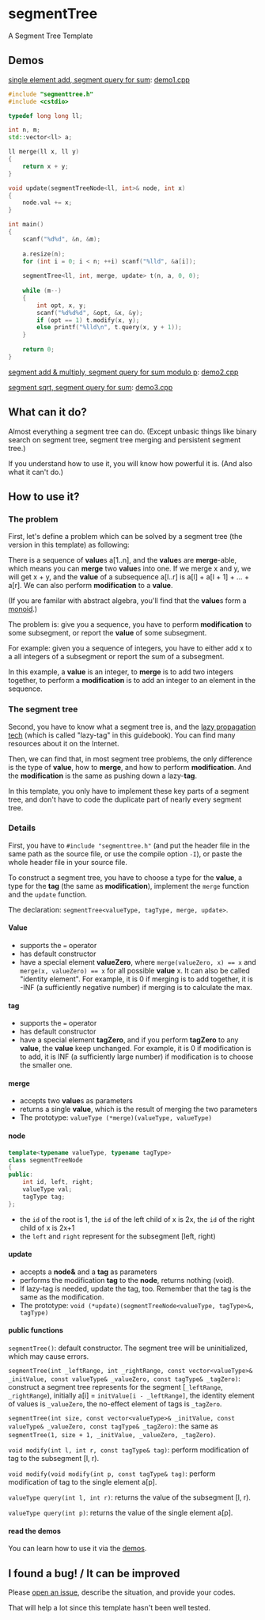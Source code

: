 # segmentTree

A Segment Tree Template

## Demos

[single element add, segment query for sum](https://loj.ac/problem/130): [demo1.cpp](demo1.cpp)

```cpp
#include "segmenttree.h"
#include <cstdio>

typedef long long ll;

int n, m;
std::vector<ll> a;

ll merge(ll x, ll y)
{
    return x + y;
}

void update(segmentTreeNode<ll, int>& node, int x)
{
    node.val += x; 
}

int main()
{
    scanf("%d%d", &n, &m);
    
    a.resize(n);
    for (int i = 0; i < n; ++i) scanf("%lld", &a[i]);
    
    segmentTree<ll, int, merge, update> t(n, a, 0, 0);
    
    while (m--)
    {
        int opt, x, y;
        scanf("%d%d%d", &opt, &x, &y);
        if (opt == 1) t.modify(x, y);
        else printf("%lld\n", t.query(x, y + 1));
    }
    
    return 0;
}
```

[segment add & multiply, segment query for sum modulo p](https://www.luogu.org/problem/P3373): [demo2.cpp](demo2.cpp)

[segment sqrt, segment query for sum](https://loj.ac/problem/6281): [demo3.cpp](demo3.cpp)

## What can it do?

Almost everything a segment tree can do. (Except unbasic things like binary search on segment tree, segment tree merging and persistent segment tree.)

If you understand how to use it, you will know how powerful it is. (And also what it can't do.)

## How to use it?

### The problem

First, let's define a problem which can be solved by a segment tree (the version in this template) as following:

There is a sequence of **value**s a[1..n], and the **value**s are **merge**-able, which means you can **merge** two **value**s into one. If we merge x and y, we will get x + y, and the **value** of a subsequence a[l..r] is a[l] + a[l + 1] + … + a[r]. We can also perform **modification** to a **value**.

(If you are familar with abstract algebra, you'll find that the **value**s form a [monoid](https://en.wikipedia.org/wiki/Monoid).)

The problem is: give you a sequence, you have to perform **modification** to some subsegment, or report the **value** of some subsegment.

For example: given you a sequence of integers, you have to either add x to a all integers of a subsegment or report the sum of a subsegment.

In this example, a **value** is an integer, to **merge** is to add two integers together, to perform a **modification** is to add an integer to an element in the sequence.

### The segment tree

Second, you have to know what a segment tree is, and the [lazy propagation tech](https://www.geeksforgeeks.org/lazy-propagation-in-segment-tree/) (which is called "lazy-tag" in this guidebook). You can find many resources about it on the Internet.

Then, we can find that, in most segment tree problems, the only difference is the type of **value**, how to **merge**, and how to perform **modification**. And the **modification** is the same as pushing down a lazy-**tag**.

In this template, you only have to implement these key parts of a segment tree, and don't have to code the duplicate part of nearly every segment tree.

### Details

First, you have to `#include "segmenttree.h"` (and put the header file in the same path as the source file, or use the compile option `-I`), or paste the whole header file in your source file.

To construct a segment tree, you have to choose a type for the **value**, a type for the **tag** (the same as **modification**), implement the `merge` function and the `update` function.

The declaration: `segmentTree<valueType, tagType, merge, update>`.

#### Value

- supports the `=` operator
- has default constructor
- have a special element **valueZero**, where `merge(valueZero, x) == x` and `merge(x, valueZero) == x` for all possible **value** x. It can also be called "identity element". For example, it is 0 if merging is to add together, it is -INF (a sufficiently negative number) if merging is to calculate the max.

#### tag

- supports the `=` operator
- has default constructor
- have a special element **tagZero**, and if you perform **tagZero** to any **value**, the **value** keep unchanged. For example, it is 0 if modification is to add, it is INF (a sufficiently large number) if modification is to choose the smaller one.

#### merge

- accepts two **value**s as parameters
- returns a single **value**, which is the result of merging the two parameters
- The prototype: `valueType (*merge)(valueType, valueType)`

#### node

```cpp
template<typename valueType, typename tagType>
class segmentTreeNode
{
public:
	int id, left, right;
	valueType val;
	tagType tag;
};
```

- the `id` of the root is 1, the `id` of the left child of x is 2x, the `id` of the right child of x is 2x+1
- the `left` and `right` represent for the subsegment [left, right)

#### update

- accepts a **node&** and a **tag** as parameters
- performs the modification **tag** to the **node**, returns nothing (void).
- If lazy-tag is needed, update the tag, too. Remember that the tag is the same as the modification.
- The prototype: `void (*update)(segmentTreeNode<valueType, tagType>&, tagType)`

#### public functions

`segmentTree()`: default constructor. The segment tree will be uninitialized, which may cause errors.

`segmentTree(int _leftRange, int _rightRange, const vector<valueType>& _initValue, const valueType& _valueZero, const tagType& _tagZero)`: construct a segment tree represents for the segment [`_leftRange`, `_rightRange`), initially a[i] = `initValue[i - _leftRange]`, the identity element of values is `_valueZero`, the no-effect element of tags is `_tagZero`.

`segmentTree(int size, const vector<valueType>& _initValue, const valueType& _valueZero, const tagType& _tagZero)`: the same as `segmentTree(1, size + 1, _initValue, _valueZero, _tagZero)`.

`void modify(int l, int r, const tagType& tag)`: perform modification of tag to the subsegment [l, r).

`void modify(void modify(int p, const tagType& tag)`: perform modification of tag to the single element a[p].

`valueType query(int l, int r)`: returns the value of the subsegment [l, r).

`valueType query(int p)`: returns the value of the single element a[p].

#### read the demos

You can learn how to use it via the [demos](#Demos).

## I found a bug! / It can be improved

Please [open an issue](https://github.com/ouuan/segmentTree/issues), describe the situation, and provide your codes.

That will help a lot since this template hasn't been well tested.
